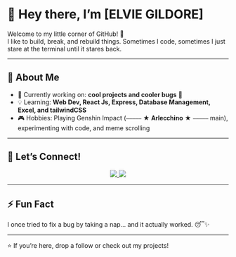 # 👋 Hey there, I’m [ELVIE GILDORE]  

Welcome to my little corner of GitHub! 🚀  
I like to build, break, and rebuild things. Sometimes I code, sometimes I just stare at the terminal until it stares back.  

---

## 🌱 About Me  
- 🎯 Currently working on: **cool projects and cooler bugs** 🐛  
- 💡 Learning: **Web Dev, React Js, Express, Database Management, Excel, and tailwindCSS**  
- 🎮 Hobbies: Playing Genshin Impact (⎯⎯⎯⎯⎯ ★ 𝐀𝐫𝐥𝐞𝐜𝐜𝐡𝐢𝐧𝐨 ★ ⎯⎯⎯⎯⎯
  main), experimenting with code, and meme scrolling  

---

## 🔗 Let’s Connect!  

<p align="center">
  <a href="https://www.facebook.com/elviegildore.23" target="_blank">
    <img src="https://img.shields.io/badge/Facebook-%231877F2.svg?&style=for-the-badge&logo=facebook&logoColor=white" />
  </a>
  <a href="https://www.instagram.com/elvie.gt" target="_blank">
    <img src="https://img.shields.io/badge/Instagram-%23E4405F.svg?&style=for-the-badge&logo=instagram&logoColor=white" />
  </a>
</p>

---

## ⚡ Fun Fact  
I once tried to fix a bug by taking a nap... and it actually worked. 😴✨  

---

⭐️ If you’re here, drop a follow or check out my projects!  
